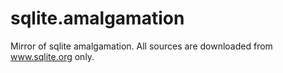 # sqlite.amalgamation
Mirror of sqlite amalgamation.  All sources are downloaded from www.sqlite.org only.
